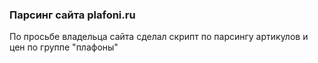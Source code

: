 ### Парсинг сайта plafoni.ru
По просьбе владельца сайта сделал скрипт по парсингу артикулов и цен по группе "плафоны"
